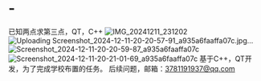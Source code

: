 # -
已知两点求第三点，QT，C++
![IMG_20241211_231202](https://github.com/user-attachments/assets/9a97a475-8d08-4c19-8f8a-fd51277c5ed2)
![Uploading Screenshot_2024-12-11-20-20-57-91_a935a6faaffa07c.jpg…]()
![Screenshot_2024-12-11-20-20-59-87_a935a6faaffa07c](https://github.com/user-attachments/assets/20edf098-44e9-4329-a5e3-74a43cb511be)
![Screenshot_2024-12-11-20-21-01-69_a935a6faaffa07c](https://github.com/user-attachments/assets/3a7ac704-5465-48e0-b581-c5f8137a09d3)
基于C++，QT开发，为了完成学校布置的任务。
后续问题，邮箱：3781191937@qq.com
